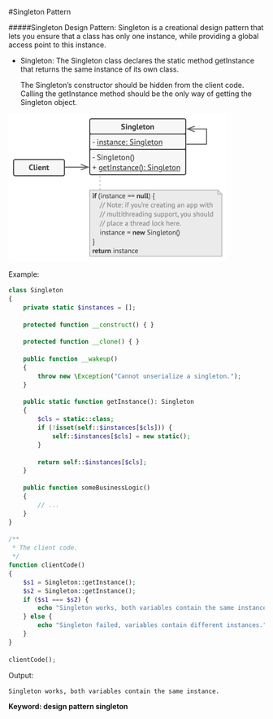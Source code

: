 #Singleton Pattern

#####Singleton Design Pattern: Singleton is a creational design pattern that lets you ensure that a class has only one instance, while providing a global access point to this instance.
- Singleton: The Singleton class declares the static method getInstance that returns the same instance of its own class.
  
  The Singleton’s constructor should be hidden from the client code. Calling the getInstance method should be the only way of getting the Singleton object.

![Alt text](../../../basic/images/design-patterns/creational-patterns/singleton-structure.png?raw=true "Prototype Pattern Structure")

Example:

```php
class Singleton
{
    private static $instances = [];

    protected function __construct() { }

    protected function __clone() { }

    public function __wakeup()
    {
        throw new \Exception("Cannot unserialize a singleton.");
    }

    public static function getInstance(): Singleton
    {
        $cls = static::class;
        if (!isset(self::$instances[$cls])) {
            self::$instances[$cls] = new static();
        }

        return self::$instances[$cls];
    }

    public function someBusinessLogic()
    {
        // ...
    }
}

/**
 * The client code.
 */
function clientCode()
{
    $s1 = Singleton::getInstance();
    $s2 = Singleton::getInstance();
    if ($s1 === $s2) {
        echo "Singleton works, both variables contain the same instance.";
    } else {
        echo "Singleton failed, variables contain different instances.";
    }
}

clientCode();
```
Output:

    Singleton works, both variables contain the same instance.
    
**Keyword: design pattern singleton**